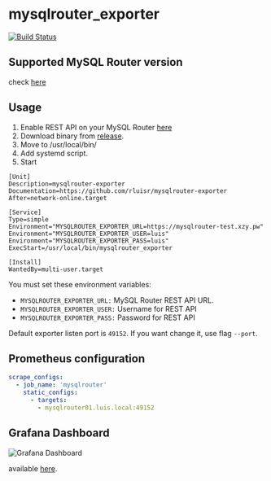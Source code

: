 mysqlrouter_exporter
=====================
[![Build Status](https://cloud.drone.io/api/badges/rluisr/mysqlrouter_exporter/status.svg)](https://cloud.drone.io/rluisr/mysqlrouter_exporter)

Supported MySQL Router version
-------------------------------
check [here](https://github.com/rluisr/mysqlrouter-go#supported-version)

Usage
-----
1. Enable REST API on your MySQL Router [here](https://github.com/rluisr/mysqlrouter-go#supported-version)
2. Download binary from [release](https://github.com/rluisr/mysqlrouter_exporter/releases).
3. Move to /usr/local/bin/
4. Add systemd script.
5. Start
```
[Unit]
Description=mysqlrouter-exporter
Documentation=https://github.com/rluisr/mysqlrouter-exporter
After=network-online.target

[Service]
Type=simple
Environment="MYSQLROUTER_EXPORTER_URL=https://mysqlrouter-test.xzy.pw"
Environment="MYSQLROUTER_EXPORTER_USER=luis"
Environment="MYSQLROUTER_EXPORTER_PASS=luis"
ExecStart=/usr/local/bin/mysqlrouter_exporter

[Install]
WantedBy=multi-user.target
```

You must set these environment variables:  
- `MYSQLROUTER_EXPORTER_URL:` MySQL Router REST API URL.
- `MYSQLROUTER_EXPORTER_USER:` Username for REST API
- `MYSQLROUTER_EXPORTER_PASS:` Password for REST API


Default exporter listen port is `49152`. If you want change it, use flag `--port`.

Prometheus configuration
-------------------------
```yaml
scrape_configs:
  - job_name: 'mysqlrouter'
    static_configs:
      - targets:
        - mysqlrouter01.luis.local:49152
```

Grafana Dashboard
------------------------
![Grafana Dashboard](https://grafana.com/api/dashboards/10741/images/6783/image "Grafana Dashboard")

available [here](https://grafana.com/grafana/dashboards/10741).
